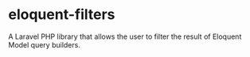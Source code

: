 # eloquent-filters
A Laravel PHP library that allows the user to filter the result of Eloquent Model query builders.
